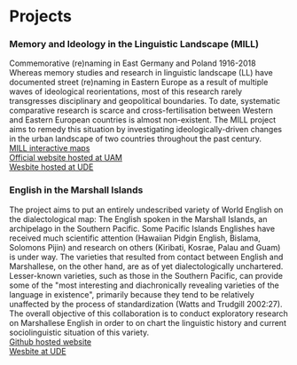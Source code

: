 # Projects

<h3>Memory and Ideology in the Linguistic Landscape (MILL)</h3>
Commemorative (re)naming in East Germany and Poland 1916-2018
Whereas memory studies and research in linguistic landscape (LL) have documented street (re)naming in Eastern Europe as a result of multiple waves of ideological reorientations, most of this research rarely transgresses disciplinary and geopolitical boundaries. To date, systematic comparative research is scarce and cross-fertilisation between Western and Eastern European countries is almost non-existent. 
The MILL project aims to remedy this situation by investigating ideologically-driven changes in the urban landscape of two countries throughout the past century. 
<br><a href="https://mill-maps.github.io" target="_blank">MILL interactive maps</a>
<br><a href="http://mill.wa.amu.edu.pl" target="_blank">Official website hosted at UAM</a>
<br><a href="https://www.uni-due.de/anglistik/sociolinguistics_lab/mill_project.php" target="_blank">Wesbite hosted at UDE</a>

<h3>English in the Marshall Islands </h3>
The project aims to put an entirely undescribed variety of World English on the dialectological map: The English spoken in the Marshall Islands, an archipelago in the Southern Pacific. Some Pacific Islands Englishes have received much scientific attention (Hawaiian Pidgin English, Bislama, Solomons Pijin) and research on others (Kiribati, Kosrae, Palau and Guam) is under way. The varieties that resulted from contact between English and Marshallese, on the other hand, are as of yet dialectologically unchartered. Lesser-known varieties, such as those in the Southern Pacific, can provide some of the "most interesting and diachronically revealing varieties of the language in existence", primarily because they tend to be relatively unaffected by the process of standardization (Watts and Trudgill 2002:27). The overall objective of this collaboration is to conduct exploratory research on Marshallese English in order to on chart the linguistic history and current sociolinguistic situation of this variety.
<br><a href="https://geolinx.github.io/RMI_project" target="_blank">Github hosted website</a>
<br><a href="https://www.uni-due.de/anglistik/sociolinguistics_lab/rmi_project" target="_blank">Wesbite at UDE</a>
